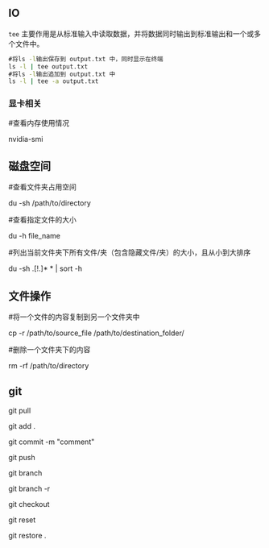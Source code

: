 





## IO

`tee` 主要作用是从标准输入中读取数据，并将数据同时输出到标准输出和一个或多个文件中。

```cmd
#将ls -l输出保存到 output.txt 中，同时显示在终端
ls -l | tee output.txt
#将ls -l输出追加到 output.txt 中
ls -l | tee -a output.txt
```



### 显卡相关

#查看内存使用情况

nvidia-smi



## 磁盘空间

#查看文件夹占用空间

du -sh /path/to/directory

#查看指定文件的大小

du -h file_name

#列出当前文件夹下所有文件/夹（包含隐藏文件/夹）的大小，且从小到大排序

du -sh .[!.]* * | sort -h



## 文件操作

#将一个文件的内容复制到另一个文件夹中

cp -r /path/to/source_file /path/to/destination_folder/

#删除一个文件夹下的内容

rm -rf /path/to/directory



## git

git pull

git add .

git commit -m "comment"

git push

git branch

git branch -r

git checkout

git reset

git restore .